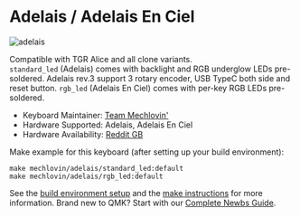 # Adelais / Adelais En Ciel

![adelais](https://i.imgur.com/6U1IfZe.png)

Compatible with TGR Alice and all clone variants.  
`standard_led` (Adelais) comes with backlight and RGB underglow LEDs pre-soldered. Adelais rev.3 support 3 rotary encoder, USB TypeC both side and reset button.
`rgb_led` (Adelais En Ciel) comes with per-key RGB LEDs pre-soldered.

* Keyboard Maintainer: [Team Mechlovin'](https://github.com/mechlovin)
* Hardware Supported: Adelais, Adelais En Ciel
* Hardware Availability: [Reddit GB](https://www.reddit.com/r/mechmarket/comments/fr7smq/gb_team_mechlovin_adelais_tgr_alice_clones/)

Make example for this keyboard (after setting up your build environment):

    make mechlovin/adelais/standard_led:default
    make mechlovin/adelais/rgb_led:default

See the [build environment setup](https://docs.qmk.fm/#/getting_started_build_tools) and the [make instructions](https://docs.qmk.fm/#/getting_started_make_guide) for more information. Brand new to QMK? Start with our [Complete Newbs Guide](https://docs.qmk.fm/#/newbs).
